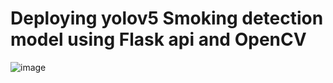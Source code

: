 # Deploying yolov5 Smoking detection model using Flask api and OpenCV


![image](https://user-images.githubusercontent.com/104578088/222047829-ea7d6b20-604c-447c-bfb7-463ffb93789e.png)
